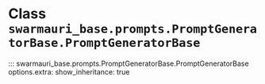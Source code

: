 # Class `swarmauri_base.prompts.PromptGeneratorBase.PromptGeneratorBase`

::: swarmauri_base.prompts.PromptGeneratorBase.PromptGeneratorBase
    options.extra:
      show_inheritance: true

